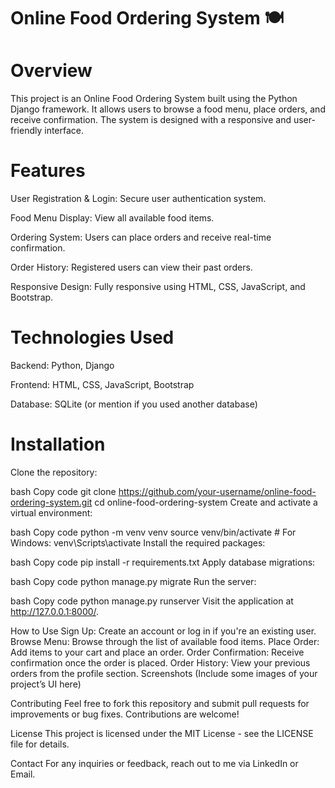 # Online Food Ordering System 🍽️

# Overview
This project is an Online Food Ordering System built using the Python Django framework. It allows users to browse a food menu, place orders, and receive confirmation. The system is designed with a responsive and user-friendly interface.

# Features
User Registration & Login: Secure user authentication system. <br>

Food Menu Display: View all available food items.<br>

Ordering System: Users can place orders and receive real-time confirmation.<br>

Order History: Registered users can view their past orders.<br>

Responsive Design: Fully responsive using HTML, CSS, JavaScript, and Bootstrap.<br>

# Technologies Used
Backend: Python, Django<br>

Frontend: HTML, CSS, JavaScript, Bootstrap<br>

Database: SQLite (or mention if you used another database)<br>

# Installation
Clone the repository:

bash
Copy code
git clone https://github.com/your-username/online-food-ordering-system.git
cd online-food-ordering-system
Create and activate a virtual environment:

bash
Copy code
python -m venv venv
source venv/bin/activate  # For Windows: venv\Scripts\activate
Install the required packages:

bash
Copy code
pip install -r requirements.txt
Apply database migrations:

bash
Copy code
python manage.py migrate
Run the server:

bash
Copy code
python manage.py runserver
Visit the application at http://127.0.0.1:8000/.

How to Use
Sign Up: Create an account or log in if you're an existing user.
Browse Menu: Browse through the list of available food items.
Place Order: Add items to your cart and place an order.
Order Confirmation: Receive confirmation once the order is placed.
Order History: View your previous orders from the profile section.
Screenshots
(Include some images of your project’s UI here)

Contributing
Feel free to fork this repository and submit pull requests for improvements or bug fixes. Contributions are welcome!

License
This project is licensed under the MIT License - see the LICENSE file for details.

Contact
For any inquiries or feedback, reach out to me via LinkedIn or Email.

